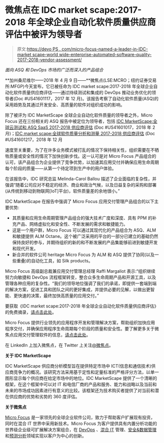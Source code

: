 # 微焦点在 IDC market scape:2017-2018 年全球企业自动化软件质量供应商评估中被评为领导者

> 原文:[https://devo PS . com/micro-focus-named-a-leader-in-IDC-market scape-world wide-enterprise-automated-software-quality-2017-2018-vendor-assessment/](https://devops.com/micro-focus-named-a-leader-in-idc-marketscape-worldwide-enterprise-automated-software-quality-2017-2018-vendor-assessment/)

*面向 ASQ 和 DevOps 市场的广泛而深入的产品组合*

**加州桑尼维尔——2018 年 4 月 9 日——**微焦点(LSE:MCRO；纽约证券交易所:MFGP)今天宣布，它已被任命为 IDC market scape:2017-2018 年全球企业自动化软件质量供应商评估——通过持续测试和集成的 DevOps 推动业务优化的领导者(Doc #US41601117，2017 年 12 月)。该报告考察了自动化软件质量(ASQ)的采用趋势及其通过开发安全、高质量的软件对组织成功的影响。

除了被评为 IDC MarketScape 全球企业自动化软件质量的领导者之外，Micro Focus 还在三份相关的 ASQ 报告中被定位为领导者，包括 [IDC MarketScape:全球云测试和 ASQ SaaS 2017-2018 供应商评估](https://www.idc.com/getdoc.jsp?containerId=US41601017) (Doc #US41601017，2018 年 2 月)；[IDC market scape:全球软件质量分析和测量 2017-2018 供应商评估](https://www.idc.com/getdoc.jsp?containerId=US41601217) (Doc #US41601217，2018 年 12 月

速度至关重要，为了在许多业务模式被打乱的情况下保持相关性，组织需要在不牺牲质量或安全性的情况下加快创新步伐。这一认可是对 Micro Focus 产品组合的认可，该产品组合为企业提供了竞争优势，以加速其应用交付并确保应用生命周期每个阶段的质量——从第一个待定项到生产中的用户体验。

在该报告中，IDC 研究总监 Melinda-Carol Ballou 描述了企业面临的复杂性，并强调“随着公司应对不稳定的经济、商业和政治气候，以及日益复杂的采购和部署(从传统到移动到物联网[IoT]平台)，软件质量差的余地很小。”

IDC MarketScape 在报告中强调了 Micro Focus 应用交付管理产品组合的以下主要优势:

*   其质量和应用生命周期管理产品组合的强大技术广度和深度、具有 PPM 的补充产品、网络虚拟化和安全性、不断发展的需求和敏捷能力。
*   这是一个用户群，Micro Focus 可以通过其现代化的产品组合为 ASQ、ALM 和敏捷提供 ALM Octane。这个被广泛采用的平台的一部分已建立的基础仍然保持良好的参与，并期待组织的新的和不断发展的产品集能够前进到敏捷开发和现代开发。
*   新合并的软件公司 heritage Micro Focus 为 ALM 和 ASQ 提供了协同(以及一些重叠)的自动化工具，如 Silk products。

Micro Focus 高级副总裁兼应用交付管理总经理 Raffi Margaliot 表示:“组织继续努力向敏捷和 DevOps 流程框架转变，整合众多生命周期产品和开源工具，以及管理各种应用的复杂性。“我们的领导地位强调了我们的承诺，即提供一套端到端的解决方案，促进工具和团队之间的更好集成，并提供必要的见解，以做出更智能、更快速的决策，最终加快高质量的应用交付。”

要获取《IDC market scape:2017-2018 年全球企业自动化软件质量供应商评估》的免费摘录，[请点击此处](https://software.microfocus.com/en-us/assets/application-delivery-management/idc-marketscape-driving-business-optimization-via-devops)。

Micro Focus 提供行业领先的应用程序开发和管理解决方案，帮助组织加快应用程序交付，并确保应用程序生命周期每个阶段的质量和安全性。要了解更多关于微焦点应用交付管理软件的信息，[请点击此处](https://software.microfocus.com/en-us/software/application-delivery-management)。

在 LinkedIn 上加入微焦点，在 Twitter 上关注[@微焦点](https://twitter.com/MicroFocus)。

**关于 IDC MarketScape**

IDC MarketScape 供应商分析模型旨在提供特定市场中 ICT(信息和通信技术)供应商竞争力的概况。该研究方法采用基于定性和定量标准的严格评分方法，以单一图形显示每个供应商在给定市场中的地位。IDC MarketScape 提供了一个清晰的框架，在这个框架中可以对 IT 和电信厂商的产品和服务、能力和战略以及当前和未来的市场成功因素进行有意义的比较。该框架还为技术购买者提供了对当前和潜在供应商的优势和劣势的 360 度评估。

**关于微焦点**

[Micro Focus](https://www.microfocus.com/) 是一家领先的全球企业软件公司，致力于帮助客户扩展现有投资，同时在混合 IT 世界中采用新技术。Micro Focus 为客户提供具有内置分析功能的世界级企业级可扩展解决方案组合，在 [DevOps](https://software.microfocus.com/software/application-delivery-management) 、[混合 IT](https://software.microfocus.com/software/it-operations-management) 管理、[安全&数据管理](https://software.microfocus.com/software/enterprise-security)和[预测分析](http://www.vertica.com/)领域实现以客户为中心的创新。